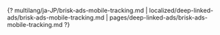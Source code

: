 {? multilang/ja-JP/brisk-ads-mobile-tracking.md | localized/deep-linked-ads/brisk-ads-mobile-tracking.md | pages/deep-linked-ads/brisk-ads-mobile-tracking.md ?}
